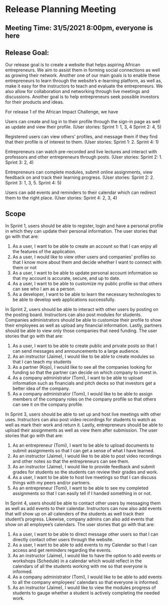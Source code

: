# Release Planning Meeting

## Meeting Time: 31/5/2021 8:00pm, everyone is here

## Release Goal:

Our release goal is to create a website that helps aspiring African entrepreneurs. We aim to assist them in forming social connections as well as growing their network. Another one of our main goals is to enable these entrepreneurs to learn through the website’s e-learning platform, as well as, make it easy for the instructors to teach and evaluate the entrepreneurs. We also allow for collaboration and networking through live meetings and discussions. Another goal is to help entrepreneurs seek possible investors for their products and ideas. 

For release 1 of the African Impact Challenge, we have 

Users can create and log in to their profile through the sign-in page as well as update and view their profile. (User stories: Sprint 1: 1, 3, 4 Sprint 2: 4, 5)

Registered users can view others' profiles, and message them if they find that their profile is of interest to them. (User stories: Sprint 1: 2. Sprint 4: 1)

Entrepreneurs can watch pre-recorded and live lectures and interact with professors and other entrepreneurs through posts. (User stories: Sprint 2: 1. Sprint 3: 2, 4) 

Entrepreneurs can complete modules, submit online assignments, view feedback on and track their learning progress. (User stories: Sprint 2: 2. Sprint 3: 1, 3, 5. Sprint 4: 5)

Users can add events and reminders to their calendar which can redirect them to the right place. (User stories: Sprint 4: 2, 3, 4)







## Scope

In Sprint 1, users should be able to register, login and have a personal profile in which they can update their personal information. The user stories that go with that are:

1. As a user, I want to be able to create an account so that I can enjoy all the features of the application.
2. As a user, I would like to view other users and companies' profiles so that I know more about them and decide whether I want to connect with them or not
3. As a user, I want to be able to update personal account information so that my account is accurate, secure, and up to date.
4. As a user, I want to be able to customize my public profile so that others can see who I am as a person.
5. As a developer, I want to be able to learn the necessary technologies to be able to develop web applications successfully.

In Sprint 2, users should be able to interact with other users by posting on the posting board. Instructors can also post modules for students. Companies administrators should be able to customize their profile to show their employees as well as upload any financial information. Lastly, partners should be able to view only those companies that need funding. The user stories that go with that are:

1. As a user, I want to be able to create public and private posts so that I can send messages and announcements to a large audience.
2. As an instructor (Jaime), I would like to be able to create modules so that I can teach my students
3. As a partner (Kojo), I would like to see all the companies looking for funding so that the partner can decide on which company to invest in.
4. As a company administrator (Tomi), I want to be able to upload information such as financials and pitch decks so that investors get a better idea of the company.
5. As a company administrator (Tomi), I would like to be able to assign members of the company roles on the company profile so that others can see it on the company profile.





In Sprint 3, users should be able to set up and host live meetings with other uses. Instructors can also post video recordings for students to watch as well as mark their work and return it. Lastly, entrepreneurs should be able to upload their assignments as well as view them after submission. The user stories that go with that are:

1. As an entrepreneur (Tomi), I want to be able to upload documents to submit assignments so that I can get a sense of what I have learned.
2. As an instructor (Jaime), I would like to be able to post video recordings and other notes so that the entrepreneurs can see them.
3. As an instructor (Jaime),‌ ‌I‌ ‌would‌ ‌like‌ ‌to‌ ‌provide‌ ‌feedback‌ ‌and‌ ‌submit‌ ‌grades‌ ‌for‌ ‌students‌ ‌so‌ ‌the‌ ‌students‌ ‌can‌ ‌review‌ ‌their‌ ‌grades‌ ‌and‌ ‌work‌.
4. As a user, I want to be able to host live meetings so that I can discuss things with my peers and/or partners.
5. As an entrepreneur (Tomi), I want to be able to see my completed assignments so that I can easily tell if I handed something in or not.


In Sprint 4, users should be able to contact other users by messaging them as well as add events to their calendar. Instructors can now also add events that will show up on all calenders of the students as well track their student’s progress. Likewise, company admins can also add events that show on all employee’s calendars. The user stories that go with that are:

1. As a user, I want to be able to direct message other users so that I can directly contact other users through the website.
2. As a user, I want to be able to add events to my Calendar so that I can access and get reminders regarding the events.
3. As an instructor (Jaime), I would like to have the option to add events or workshops (Schedule) in a calendar which would reflect in the calendars of all the students working with me so that everyone is informed.
4. As a company administrator (Tomi), I would like to be able to add events to all the company employees’ calendars so that everyone is informed.
5. As an instructor (Jaime),‌ ‌I‌ ‌would‌ ‌like‌ ‌to‌ ‌view‌ ‌the‌ ‌modules progress‌ ‌of‌ ‌students‌ ‌to‌ ‌gauge‌ ‌whether‌ ‌a‌ ‌student‌ ‌is‌ ‌actively‌ ‌completing‌ ‌the‌ ‌needed‌ ‌work‌.

